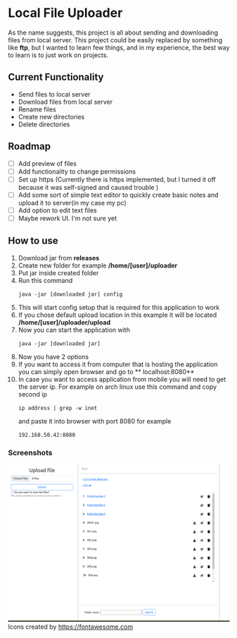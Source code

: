 # Local File Uploader

As the name suggests, this project is all about sending and downloading files from local server. This project could be
easily replaced by something like **ftp**, but I wanted to learn few things, and in my experience, the best way to learn
is to just work on projects.

## Current Functionality

- Send files to local server
- Download files from local server
- Rename files
- Create new directories
- Delete directories

## Roadmap

- [ ] Add preview of files
- [ ] Add functionality to change permissions
- [ ] Set up https (Currently there is https implemented, but I turned it off because it was self-signed and caused
  trouble )
- [ ] Add some sort of simple text editor to quickly create basic notes and upload it to server(in my case my pc)
- [ ] Add option to edit text files
- [ ] Maybe rework UI. I'm not sure yet

## How to use

1. Download jar from **releases**
2. Create new folder for example **/home/[user]/uploader**
3. Put jar inside created folder
4. Run this command
    ````
    java -jar [downloaded jar] config 
    ````
5. This will start config setup that is required for this application to work
6. If you chose default upload location in this example it will be located **/home/[user]/uploader/upload**
7. Now you can start the application with
    ```
    java -jar [downloaded jar]
    ```
8. Now you have 2 options
  1. If you want to access it from computer that is hosting the application you can simply open browser and go to **
     localhost:8080**
2. In case you want to access application from mobile you will need to get the server ip. For example on arch linux use
   this command and copy second ip
   ```
   ip address | grep -w inet
   ```
   and paste it into browser with port 8080 for example
   ```
   192.168.50.42:8080
   ```

### Screenshots

![Application look](screenshots/looks.png)
Icons created by https://fontawesome.com